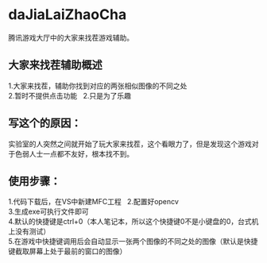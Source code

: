 # daJiaLaiZhaoCha
腾讯游戏大厅中的大家来找茬游戏辅助。
## 大家来找茬辅助概述  
1.大家来找茬，辅助你找到对应的两张相似图像的不同之处  
2.暂时不提供点击功能  
2.只是为了乐趣  
## 写这个的原因：  
实验室的人突然之间就开始了玩大家来找茬，这个看眼力了，但是发现这个游戏对于色弱人士一点都不友好，根本找不到。
## 使用步骤：  
1.代码下载后，在VS中新建MFC工程  
2.配置好opencv  
3.生成exe可执行文件即可  
4.默认的快捷键是ctrl+0（本人笔记本，所以这个快捷键0不是小键盘的0，台式机上没有测试）  
5.在游戏中快捷键调用后会自动显示一张两个图像的不同之处的图像（默认是快捷键截取屏幕上处于最前的窗口的图像）  
